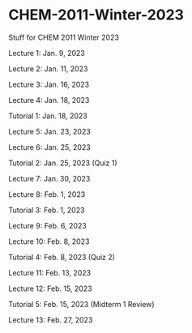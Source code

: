 # CHEM-2011-Winter-2023
Stuff for CHEM 2011 Winter 2023

Lecture 1: Jan. 9, 2023

Lecture 2: Jan. 11, 2023

Lecture 3: Jan. 16, 2023

Lecture 4: Jan. 18, 2023

Tutorial 1: Jan. 18, 2023

Lecture 5: Jan. 23, 2023

Lecture 6: Jan. 25, 2023

Tutorial 2: Jan. 25, 2023 (Quiz 1)

Lecture 7: Jan. 30, 2023

Lecture 8: Feb. 1, 2023

Tutorial 3: Feb. 1, 2023

Lecture 9: Feb. 6, 2023

Lecture 10: Feb. 8, 2023

Tutorial 4: Feb. 8, 2023 (Quiz 2)

Lecture 11: Feb. 13, 2023

Lecture 12: Feb. 15, 2023

Tutorial 5: Feb. 15, 2023 (Midterm 1 Review)

Lecture 13: Feb. 27, 2023
